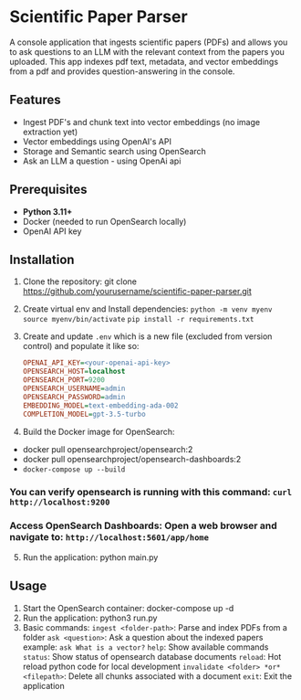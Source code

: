 # Scientific Paper Parser 

A console application that ingests scientific papers (PDFs) and allows you to ask questions to an LLM with the relevant context from the papers you uploaded. This app indexes pdf text, metadata, and vector embeddings from a pdf and provides question-answering in the console.

## Features

- Ingest PDF's and chunk text into vector embeddings (no image extraction yet)
- Vector embeddings using OpenAI's API
- Storage and Semantic search using OpenSearch
- Ask an LLM a question - using OpenAi api

## Prerequisites

- **Python 3.11+**
- Docker (needed to run OpenSearch locally)
- OpenAI API key

## Installation

1. Clone the repository:
    git clone https://github.com/yourusername/scientific-paper-parser.git
2. Create virtual env and Install dependencies:
    `python -m venv myenv`
    `source myenv/bin/activate`
    `pip install -r requirements.txt`
3. Create and update `.env` which is a new file (excluded from version control) and populate it like so:
   ```ini
   OPENAI_API_KEY=<your-openai-api-key>
   OPENSEARCH_HOST=localhost
   OPENSEARCH_PORT=9200
   OPENSEARCH_USERNAME=admin
   OPENSEARCH_PASSWORD=admin
   EMBEDDING_MODEL=text-embedding-ada-002
   COMPLETION_MODEL=gpt-3.5-turbo
   ```

4. Build the Docker image for OpenSearch:
 - docker pull opensearchproject/opensearch:2
 - docker pull opensearchproject/opensearch-dashboards:2
 - ```docker-compose up --build```
 ### You can verify opensearch is running with this command: ```curl http://localhost:9200```
 ### Access OpenSearch Dashboards: Open a web browser and navigate to: ```http://localhost:5601/app/home```

5. Run the application:
    python main.py


## Usage
1. Start the OpenSearch container:
    docker-compose up -d
2. Run the application:
    python3 run.py
3. Basic commands:
    `ingest <folder-path>`: Parse and index PDFs from a folder
    `ask <question>`: Ask a question about the indexed papers example: `ask What is a vector?`
    `help`: Show available commands
    `status`: Show status of opensearch database documents
    `reload`: Hot reload python code for local development
    `invalidate <folder> *or* <filepath>`: Delete all chunks associated with a document
    `exit`: Exit the application
